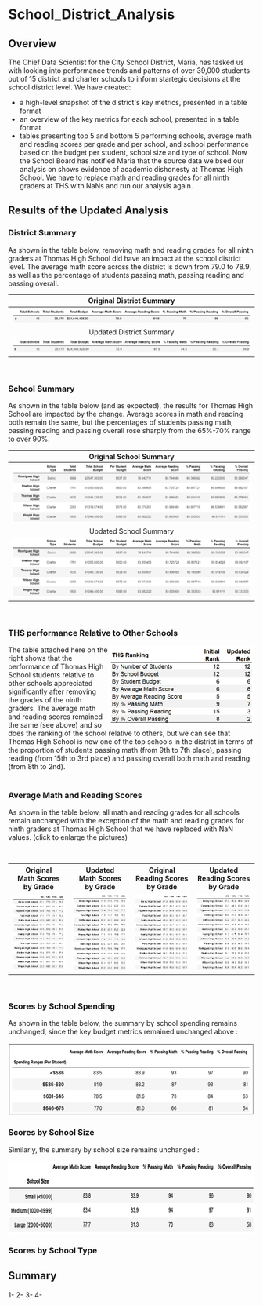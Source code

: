 # School_District_Analysis

## Overview
The Chief Data Scientist for the City School District, Maria, has tasked us with looking into performance trends and patterns of over 39,000 students out of 15 district and charter schools to inform startegic decisions at the school district level.
We have created:
- a high-level snapshot of the district's key metrics, presented in a table format
- an overview of the key metrics for each school, presented in a table format
- tables presenting top 5 and bottom 5 performing schools, average math and reading scores per grade and per school, and school performance based on the budget per student, school size and type of school.
Now the School Board has notified Maria that the source data we bsed our analysis on shows evidence of academic dishonesty at Thomas High School. We have to replace math and reading grades for all ninth graders at THS with NaNs and run our analysis again.

## Results of the Updated Analysis

### District Summary

As shown in the table below, removing math and reading grades for all ninth graders at Thomas High School did have an impact at the school district level. The average math score across the district is down from 79.0 to 78.9, as well as the percentage of students passing math, passing reading and passing overall.

Original District Summary                |
:---------------------------------------:|
![](Resources/District_Summary_1.png)    |
Updated District Summary                 |
![](Resources/District_Summary_2.png)    |

<br/>

### School Summary

As shown in the table below (and as expected), the results for Thomas High School are impacted by the change. Average scores in math and reading both remain the same, but the percentages of students passing math, passing reading and passing overall rose sharply from the 65%-70% range to over 90%.

Original School Summary                         |
:----------------------------------------------:|
![](Resources/Per_School_Summary_Tail_1.png)    |
Updated School Summary                          |
![](Resources/Per_School_Summary_Tail_2.png)    |

<br/>

### THS performance Relative to Other Schools

<img align="right" src="Resources/THS_Ranking.png" width="300">
The table attached here on the right shows that the performance of Thomas High School students relative to other schools appreciated significantly after removing the grades of the ninth graders. The average math and reading scores remained the same (see above) and so does the ranking of the school relative to others, but we can see that Thomas High School is now one of the top schools in the district in terms of the proportion of students passing math (from 9th to 7th place), passing reading (from 15th to 3rd place) and passing overall both math and reading (from 8th to 2nd).

<br/>

<br/>

### Average Math and Reading Scores

As shown in the table below, all math and reading grades for all schools remain unchanged with the exception of the math and reading grades for ninth graders at Thomas High School that we have replaced with NaN values. (click to enlarge the pictures)

<br/>

<table align="center">
  <tr height=50px>
    <th>Original<br>Math Scores<br>by Grade</th>
    <th>Updated<br>Math Scores<br>by Grade</th>
    <th>Original<br>Reading Scores<br>by Grade</th>
    <th>Updated<br>Reading Scores<br>by Grade</th>
  </tr>
  <tr>
    <td> <img src="Resources/Math_Scores_by_Grade_1.png" width = 200px>
    <td> <img src="Resources/Math_Scores_by_Grade_2.png" width = 200px>
    <td> <img src="Resources/Reading_Scores_by_Grade_1.png" width = 200px></td>
    <td> <img src="Resources/Reading_Scores_by_Grade_2.png" width = 200px></td>
  </tr>
</table>

<br/>
      
### Scores by School Spending

As shown in the table below, the summary by school spending remains unchanged, since the key budget metrics remained unchanged above :

<img align="center" src="Resources/Spending_Range_per_Student_1.png" height="150">


### Scores by School Size

Similarly, the summary by school size remains unchanged :

<img align="center" src="Resources/Summary_by_School_Size_1.png" height="150">


### Scores by School Type


## Summary

1-
2- 
3- 
4- 
